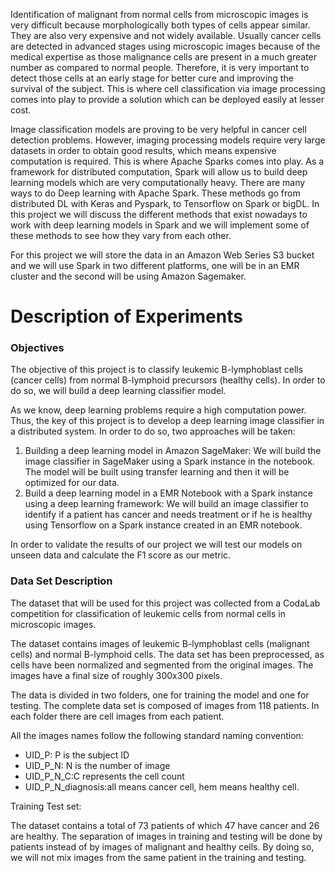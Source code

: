 <p>Identification of malignant from normal cells from microscopic images is very difficult because morphologically both types of cells appear similar. They are also very expensive and not widely available. Usually cancer cells are detected in advanced stages using microscopic images because of the medical expertise as those malignance cells are present in a much greater number as compared to normal people. Therefore, it is very important to detect those cells at an early stage for better cure and improving the survival of the subject. This is where cell classification via image processing comes into play to provide a solution which can be deployed easily at lesser cost.</p>
<p>Image classification models are proving to be very helpful in cancer cell detection problems. However, imaging processing models require very large datasets in order to obtain good results, which means expensive computation is required. This is where Apache Sparks comes into play. As a framework for distributed computation, Spark will allow us to build deep learning models which are very computationally heavy. There are many ways to do Deep learning with Apache Spark. These methods go from distributed DL with Keras and Pyspark, to Tensorflow on Spark or bigDL. In this project we will discuss the different methods that exist nowadays to work with deep learning models in Spark and we will implement some of these methods to see how they vary from each other.</p>
<p>For this project we will store the data in an Amazon Web Series S3 bucket and we will use Spark in two different platforms, one will be in an EMR cluster and the second will be using Amazon Sagemaker.</p>

<h1>Description of Experiments</h1>
<h3>Objectives</h3>
<p>The objective of this project is to classify leukemic B-lymphoblast cells (cancer cells) from normal B-lymphoid precursors (healthy cells). In order to do so, we will build a deep learning classifier model.</p>
<p>As we know, deep learning problems require a high computation power. Thus, the key of this project is to develop a deep learning image classifier in a distributed system. In order to do so, two approaches will be taken:
<ol>
<li>Building a deep learning model in Amazon SageMaker: We will build the image classifier in SageMaker using a Spark instance in the notebook. The model will be built using transfer learning and then it will be optimized for our data.</li>
<li>Build a deep learning model in a EMR Notebook with a Spark instance using a deep learning framework: We will build an image classifier to identify if a patient has cancer and needs treatment or if he is healthy using Tensorflow on a Spark instance created in an EMR notebook.</li>
</ol>
<p>In order to validate the results of our project we will test our models on unseen data and calculate the F1 score as our metric.
<h3>Data Set Description</h3>
<p>The dataset that will be used for this project was collected from a CodaLab competition for classification of leukemic cells from normal cells in microscopic images.</p>
<p>The dataset contains images of leukemic B-lymphoblast cells (malignant cells) and normal B-lymphoid cells. The data set has been preprocessed, as cells have been normalized and segmented from the original images. The images have a final size of roughly 300x300 pixels.</p>
<p>The data is divided in two folders, one for training the model and one for testing. The complete data set is composed of images from 118 patients. In each folder there are cell images from each patient.</p>
<p>All the images names follow the following standard naming convention:</p>
<ul>
<li>UID_P: P is the subject ID</li>
<li>UID_P_N: N is the number of image</li>
<li>UID_P_N_C:C represents the cell count</li>
<li>UID_P_N_diagnosis:all means cancer cell, hem means healthy cell.</li>
</ul>
<p>Training Test set:</p>
<p>The dataset contains a total of 73 patients of which 47 have cancer and 26 are healthy. The separation of images in training and testing will be done by patients instead of by images of malignant and healthy cells. By doing so, we will not mix images from the same patient in the training and testing.</p>
